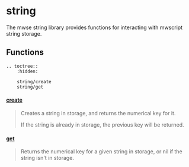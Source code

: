 # string

The mwse string library provides functions for interacting with mwscript string storage.

## Functions

```eval_rst
.. toctree::
    :hidden:

    string/create
    string/get
```

#### [create](string/create.md)

> Creates a string in storage, and returns the numerical key for it.
 >
 >If the string is already in storage, the previous key will be returned.

#### [get](string/get.md)

> Returns the numerical key for a given string in storage, or nil if the string isn't in storage.
